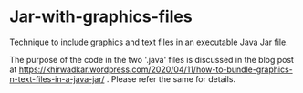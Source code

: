 # Jar-with-graphics-files
 Technique to include graphics and text files in an executable Java Jar file.

The purpose of the code in the two '.java' files is discussed in the blog post at
https://khirwadkar.wordpress.com/2020/04/11/how-to-bundle-graphics-n-text-files-in-a-java-jar/ .
Please refer the same for details.

